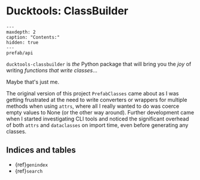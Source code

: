 # Ducktools: ClassBuilder #

```{toctree}
---
maxdepth: 2
caption: "Contents:"
hidden: true
---
prefab/api
```

`ducktools-classbuilder` is *the* Python package that will bring you the *joy*
of writing *functions that write classes*...

Maybe that's just me.

The original version of this project `PrefabClasses` came about as I was getting
frustrated at the need to write converters or wrappers for multiple methods when
using `attrs`, where all I really wanted to do was coerce empty values to None 
(or the other way around).
Further development came when I started investigating CLI tools and noticed the
significant overhead of both `attrs` and `dataclasses` on import time, even before
generating any classes.


## Indices and tables ##

* {ref}`genindex`
* {ref}`search`
